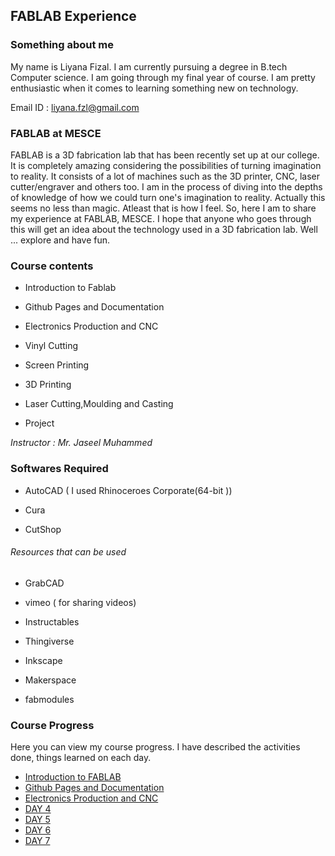 ## FABLAB Experience

### Something about me

My name is Liyana Fizal. I am currently pursuing a degree in B.tech Computer science. I am going through my final year of course. I am pretty enthusiastic when it comes to learning something new on technology. 

Email ID : liyana.fzl@gmail.com



### FABLAB at MESCE

FABLAB is a 3D fabrication lab that has been recently set up at our college. It is completely amazing considering the possibilities of turning imagination to reality. It consists of a lot of machines such as the 3D printer, CNC, laser cutter/engraver and others too. I am in the process of diving into the depths of knowledge of how we could turn one's imagination to reality. Actually this seems no less than magic. Atleast that is how I feel. So, here I am to share my experience at FABLAB, MESCE. I hope that anyone who goes through this will get an idea about the technology used in a 3D fabrication lab. Well ... explore and have fun.



### Course contents

*  Introduction to Fablab 

*  Github Pages and Documentation
                               
*  Electronics Production and CNC
                                
*  Vinyl Cutting
                                	
*  Screen Printing
                                	
*  3D Printing
                                
*  Laser Cutting,Moulding and Casting
                                
*  Project

*Instructor : Mr. Jaseel Muhammed*

### Softwares Required

* AutoCAD ( I used Rhinoceroes Corporate(64-bit ))

* Cura

* CutShop

###### Resources that can be used

* GrabCAD

* vimeo ( for sharing videos)

* Instructables

* Thingiverse

* Inkscape

* Makerspace

* fabmodules





### Course Progress

Here you can view my course progress. I have described the activities done, things learned  on each day.

* [ Introduction to FABLAB](http://liyanafzl.github.io/day-1)
* [ Github Pages and Documentation](http://liyanafzl.github.io/day-2)
* [ Electronics Production and CNC](http://liyanafzl.github.io/day-3)
* [DAY 4](http://liyanafzl.github.io/day-4)
* [DAY 5](http://liyanafzl.github.io/day-5)
* [DAY 6](http://liyanafzl.github.io/day-6)
* [DAY 7](http://liyanafzl.github.io/day-7)















